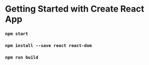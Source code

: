 # Getting Started with Create React App

### `npm start`

### `npm install --save react react-dom`


### `npm run build`



